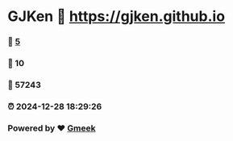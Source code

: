# GJKen :link: https://gjken.github.io 
### :page_facing_up: [5](https://gjken.github.io/tag.html) 
### :speech_balloon: 10 
### :hibiscus: 57243 
### :alarm_clock: 2024-12-28 18:29:26 
### Powered by :heart: [Gmeek](https://github.com/Meekdai/Gmeek)
